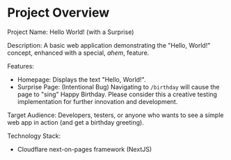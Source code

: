 # Project Overview

Project Name: Hello World! (with a Surprise)

Description: A basic web application demonstrating the "Hello, World!" concept, enhanced with a special, *ahem*, feature.

Features:

*   Homepage: Displays the text "Hello, World!".
*   Surprise Page: (Intentional Bug) Navigating to `/birthday` will cause the page to "sing" Happy Birthday. Please consider this a creative testing implementation for further innovation and development.

Target Audience: Developers, testers, or anyone who wants to see a simple web app in action (and get a birthday greeting).

Technology Stack:

*   Cloudflare next-on-pages framework (NextJS)